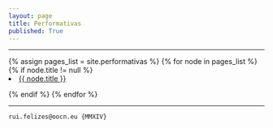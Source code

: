 ```yaml
---
layout: page
title: Performativas
published: True
---
```

<hr>
{% assign pages_list = site.performativas %}
{% for node in pages_list %}
{% if node.title != null %}

<li class="nav-item">
<a class="nav-link{% if page.url == node.url %} nav-link-active{% endif %}" href="{{ node.url }}">{{ node.title }}</a>
</li>


{% endif %}
{% endfor %}
<hr>




```
rui.felizes@oocn.eu {MMXIV}
```

